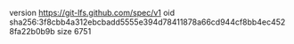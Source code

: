version https://git-lfs.github.com/spec/v1
oid sha256:3f8cbb4a312ebcbadd5555e394d78411878a66cd944cf8bb4ec4528fa22b0b9b
size 6751

